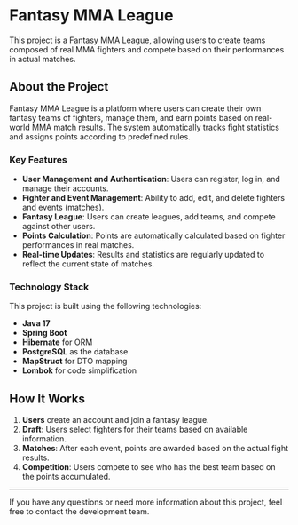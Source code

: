 # Fantasy MMA League 

This project is a Fantasy MMA League, allowing users to create teams composed of real MMA fighters and compete based on their performances in actual matches.

## About the Project

Fantasy MMA League is a platform where users can create their own fantasy teams of fighters, manage them, and earn points based on real-world MMA match results. The system automatically tracks fight statistics and assigns points according to predefined rules.

### Key Features

- **User Management and Authentication**: Users can register, log in, and manage their accounts.
- **Fighter and Event Management**: Ability to add, edit, and delete fighters and events (matches).
- **Fantasy League**: Users can create leagues, add teams, and compete against other users.
- **Points Calculation**: Points are automatically calculated based on fighter performances in real matches.
- **Real-time Updates**: Results and statistics are regularly updated to reflect the current state of matches.

### Technology Stack

This project is built using the following technologies:

- **Java 17**
- **Spring Boot**
- **Hibernate** for ORM
- **PostgreSQL** as the database
- **MapStruct** for DTO mapping
- **Lombok** for code simplification

## How It Works

1. **Users** create an account and join a fantasy league.
2. **Draft**: Users select fighters for their teams based on available information.
3. **Matches**: After each event, points are awarded based on the actual fight results.
4. **Competition**: Users compete to see who has the best team based on the points accumulated.

---

If you have any questions or need more information about this project, feel free to contact the development team.
